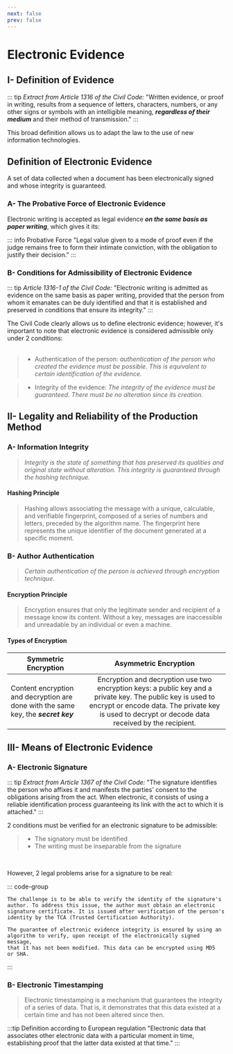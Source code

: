 ```yaml
---
next: false
prev: false
---
```


# Electronic Evidence

## I- Definition of Evidence

::: tip *Extract from Article 1316 of the Civil Code:*
"Written evidence, or proof in writing, results from a sequence of letters, characters, numbers, or any other signs or symbols with an intelligible meaning, ***regardless of their medium*** and their method of transmission."
:::

This broad definition allows us to adapt the law to the use of new information technologies.

## Definition of Electronic Evidence
A set of data collected when a document has been electronically signed and whose integrity is guaranteed.

### A- The Probative Force of Electronic Evidence
Electronic writing is accepted as legal evidence ***on the same basis as paper writing***, which gives it its:

::: info Probative Force <a href="https://www.droit.fr/definition/2081-force-probante/" target="_blank"><Badge type="warning" text="more information" /></a>
"Legal value given to a mode of proof even if the judge remains free to form their intimate conviction, with the obligation to justify their decision."
:::

### B- Conditions for Admissibility of Electronic Evidence

::: tip *Article 1316-1 of the Civil Code:* <a href="https://www.legifrance.gouv.fr/jorf/id/JORFTEXT000000399095#:~:text=modalités%20de%20transmission.-,«%20Art.,à%20en%20garantir%20l%27intégrité." target="_blank"><Badge type="warning" text="more information" /></a>
"Electronic writing is admitted as evidence on the same basis as paper writing, provided that the person from whom it emanates can be duly identified and that it is established and preserved in conditions that ensure its integrity."
:::

The Civil Code clearly allows us to define electronic evidence; however, it's important to note that electronic evidence is considered admissible only under 2 conditions:
<br/> <br/>
>- Authentication of the person:
*authentication of the person who created the evidence must be possible. This is equivalent to certain identification of the evidence.*

>- Integrity of the evidence:
*The integrity of the evidence must be guaranteed. There must be no alteration since its creation.*

## II- Legality and Reliability of the Production Method

### A- Information Integrity
> *Integrity is the state of something that has preserved its qualities and original state without alteration. This integrity is guaranteed through the hashing technique.*

#### Hashing Principle
> Hashing allows associating the message with a unique, calculable, and verifiable fingerprint, composed of a series of numbers and letters, preceded by the algorithm name. The fingerprint here represents the unique identifier of the document generated at a specific moment.

### B- Author Authentication
> *Certain authentication of the person is achieved through encryption technique.*

#### Encryption Principle
> Encryption ensures that only the legitimate sender and recipient of a message know its content. Without a key, messages are inaccessible and unreadable by an individual or even a machine.

#### Types of Encryption

| Symmetric Encryption | Asymmetric Encryption |
| -------------       | :-----------: |
| Content encryption and decryption are done with the same key, the ***secret key*** | Encryption and decryption use two encryption keys: a public key and a private key. The public key is used to encrypt or encode data. The private key is used to decrypt or decode data received by the recipient. |

## III- Means of Electronic Evidence

### A- Electronic Signature
::: tip *Extract from Article 1367 of the Civil Code:* <a href="https://www.legifrance.gouv.fr/codes/article_lc/LEGIARTI000032042456" target="_blank"><Badge type="warning" text="more information" /></a>
"The signature identifies the person who affixes it and manifests the parties' consent to the obligations arising from the act. When electronic, it consists of using a reliable identification process guaranteeing its link with the act to which it is attached."
:::

2 conditions must be verified for an electronic signature to be admissible:

>- The signatory must be identified
>- The writing must be inseparable from the signature

<br/>

However, 2 legal problems arise for a signature to be real:

::: code-group

```Person Identification
The challenge is to be able to verify the identity of the signature's 
author. To address this issue, the author must obtain an electronic 
signature certificate. It is issued after verification of the person's 
identity by the TCA (Trusted Certification Authority).
```

```Information Integrity
The guarantee of electronic evidence integrity is ensured by using an 
algorithm to verify, upon receipt of the electronically signed message, 
that it has not been modified. This data can be encrypted using MD5 
or SHA.
```
:::

### B- Electronic Timestamping
>Electronic timestamping is a mechanism that guarantees the integrity of a series of data. That is, it demonstrates that this data existed at a certain time and has not been altered since then.

:::tip Definition according to European regulation
"Electronic data that associates other electronic data with a particular moment in time, establishing proof that the latter data existed at that time."
::: 